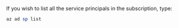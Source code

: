 If you wish to list all the service principals in the subscription, type:
```PowerShell
az ad sp list
```
